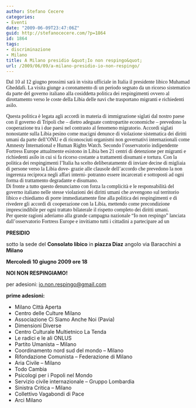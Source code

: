 ```yaml
---
author: Stefano Cecere
categories:
- Eventi
date: "2009-06-09T23:47:06Z"
guid: http://stefanocecere.com/?p=1864
id: 1864
tags:
- discriminazione
- Milano
title: A Milano presidio &quot;Io non respingo&quot;
url: /2009/06/09/a-milano-presidio-io-non-respingo/
---
```


<span style="font-family: Tahoma">Dal 10 al 12 giugno prossimi sarà in visita ufficiale in Italia il presidente libico Muhamad Gheddafi. La visita giunge a coronamento di un periodo segnato da un ricorso sistematico da parte del governo italiano alla cosiddetta politica dei respingimenti ovvero al dirottamento verso le coste della Libia delle navi che trasportano migranti e richiedenti asilo.</span>

<span style="font-family: Tahoma">Questa politica è legata agli accordi in materia di immigrazione siglati dal nostro paese con il governo di Tripoli che &#8211; dietro adeguate contropartite economiche &#8211; prevedono la cooperazione tra i due paesi nel contrasto al fenomeno migratorio. Accordi siglati nonostante sulla Libia pesino come macigni denunce di violazione sistematica dei diritti umani da parte dell’ONU e di riconosciuti organismi non governativi internazionali come Amnesty International e Human Rights Watch. Secondo l’osservatorio indipendente Fortress Europe attualmente esistono in Libia ben 21 centri di detenzione per migranti e richiedenti asilo in cui si fa ricorso costante a trattamenti disumani e tortura. Con la politica dei respingimenti l’Italia ha scelto deliberatamente di inviare decine di migliaia di persone verso la Libia dove- grazie alle clausole dell’accordo che prevedono la non ingerenza reciproca negli affari interni- potranno essere incarcerati e sottoposti ad ogni forma di trattamento degradante e disumano.<br /> Di fronte a tutto questo denunciamo con forza la complicità e le responsabilità del governo italiano nelle stesse violazioni dei diritti umani che avvengono sul territorio libico e chiediamo di porre immediatamente fine alla politica dei respingimenti e di rivedere gli accordi di cooperazione con la Libia, mettendo come precondizione imprescindibile per ogni trattato bilaterale il rispetto completo dei diritti umani.<br /> Per queste ragioni aderiamo alla grande campagna nazionale “Io non respingo” lanciata dall’osservatorio Fortress Europe e invitiamo tutti i cittadini a partecipare ad un</span>

**PRESIDIO**

sotto la sede del **Consolato libico** in **piazza Diaz** angolo via Baracchini a **Milano**

**Mercoledì 10 giugno 2009 ore 18**

**NOI NON RESPINGIAMO!**

per adesioni: <io.non.respingo@gmail.com>

**prime adesioni:**

  * Milano Città Aperta
  * Centro delle Culture Milano
  * Associazione Ci Siamo Anche Noi (Pavia)
  * Dimensioni Diverse
  * Centro Culturale Multietnico La Tenda
  * Le radici e le ali ONLUS
  * Partito Umanista &#8211; Milano
  * Coordinamento nord sud del mondo &#8211; Milano
  * Rifondazione Comunista &#8211; Federazione di Milano
  * Aria Civile &#8211; Milano
  * Todo Cambia
  * Psicologi per i Popoli nel Mondo
  * Servizio civile internazionale &#8211; Gruppo Lombardia
  * Sinistra Critica – Milano
  * Collettivo Vagabondi di Pace
  * Arci Milano